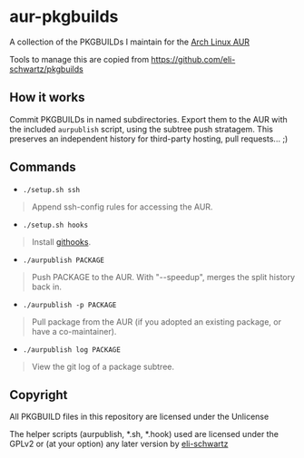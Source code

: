 aur-pkgbuilds
=============

A collection of the PKGBUILDs I maintain for the [Arch Linux AUR](https://aur.archlinux.org)

Tools to manage this are copied from https://github.com/eli-schwartz/pkgbuilds

## How it works
Commit PKGBUILDs in named subdirectories. Export them to the AUR with the included `aurpublish` script, using the subtree push stratagem.
This preserves an independent history for third-party hosting, pull requests... ;)

## Commands
* `./setup.sh ssh`
> Append ssh-config rules for accessing the AUR.

* `./setup.sh hooks`
> Install [githooks](#hooks).

* `./aurpublish PACKAGE`
> Push PACKAGE to the AUR. With "--speedup", merges the split history back in.

* `./aurpublish -p PACKAGE`
> Pull package from the AUR (if you adopted an existing package, or have a co-maintainer).

* `./aurpublish log PACKAGE`
> View the git log of a package subtree.

## Copyright
All PKGBUILD files in this repository are licensed under the Unlicense

The helper scripts (aurpublish, *.sh, *.hook) used are licensed under the GPLv2 or (at your option) any later version by [eli-schwartz](https://github.com/eli-schwartz/pkgbuilds)
